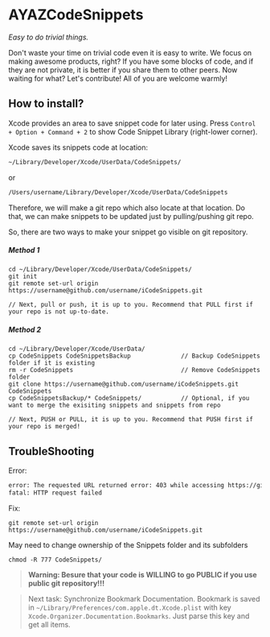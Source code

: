 # AYAZCodeSnippets

_Easy to do trivial things._

Don't waste your time on trivial code even it is easy to write. We focus on making awesome products, right?
If you have some blocks of code, and if they are not private, it is better if you share them to other peers. Now waiting for what? Let's contribute! All of you are welcome warmly!


## How to install?
Xcode provides an area to save snippet code for later using. Press ```Control + Option + Command + 2``` to show
Code Snippet Library (right-lower corner).

Xcode saves its snippets code at location:

```bash
~/Library/Developer/Xcode/UserData/CodeSnippets/
```
or
```bash
/Users/username/Library/Developer/Xcode/UserData/CodeSnippets
```

Therefore, we will make a git repo which also locate at that location. Do that, we can make snippets to be updated just by pulling/pushing git repo.

So, there are two ways to make your snippet go visible on git repository.

##### Method 1
```
cd ~/Library/Developer/Xcode/UserData/CodeSnippets/
git init
git remote set-url origin https://username@github.com/username/iCodeSnippets.git

// Next, pull or push, it is up to you. Recommend that PULL first if your repo is not up-to-date.
```

##### Method 2
``` 
cd ~/Library/Developer/Xcode/UserData/
cp CodeSnippets CodeSnippetsBackup				// Backup CodeSnippets folder if it is existing
rm -r CodeSnippets 								// Remove CodeSnippets folder
git clone https://username@github.com/username/iCodeSnippets.git CodeSnippets
cp CodeSnippetsBackup/* CodeSnippets/ 			// Optional, if you want to merge the exisiting snippets and snippets from repo

// Next, PUSH or PULL, it is up to you. Recommend that PUSH first if your repo is merged!
```

## TroubleShooting

Error: 
```bash
error: The requested URL returned error: 403 while accessing https://github.com/hugo53/iCodeSnippets.git/info/refs?service=git-receive-pack
fatal: HTTP request failed
```

Fix:
```
git remote set-url origin https://username@github.com/username/iCodeSnippets.git
```

May need to change ownership of the Snippets folder and its subfolders

```
chmod -R 777 CodeSnippets/
```


> **Warning: Besure that your code is WILLING to go PUBLIC if you use public git repository!!!**


> Next task: Synchronize Bookmark Documentation.
> Bookmark is saved in ```~/Library/Preferences/com.apple.dt.Xcode.plist``` with key ```Xcode.Organizer.Documentation.Bookmarks```. Just parse this key and get all items. 
